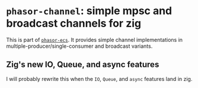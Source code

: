 # `phasor-channel`: simple mpsc and broadcast channels for zig

This is part of [`phasor-ecs`](http://github.com/b33j0r/phasor-ecs). It provides simple channel implementations
in multiple-producer/single-consumer and broadcast variants.

## Zig's new IO, Queue, and async features

I will probably rewrite this when the `IO`, `Queue`, and `async` features land in zig.